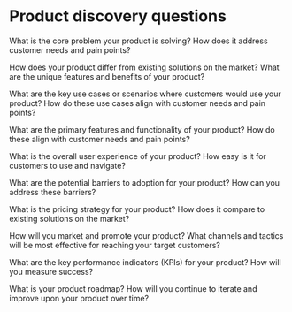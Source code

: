 # Product discovery questions

What is the core problem your product is solving? How does it address customer needs and pain points?

How does your product differ from existing solutions on the market? What are the unique features and benefits of your product?

What are the key use cases or scenarios where customers would use your product? How do these use cases align with customer needs and pain points?

What are the primary features and functionality of your product? How do these align with customer needs and pain points?

What is the overall user experience of your product? How easy is it for customers to use and navigate?

What are the potential barriers to adoption for your product? How can you address these barriers?

What is the pricing strategy for your product? How does it compare to existing solutions on the market?

How will you market and promote your product? What channels and tactics will be most effective for reaching your target customers?

What are the key performance indicators (KPIs) for your product? How will you measure success?

What is your product roadmap? How will you continue to iterate and improve upon your product over time?
